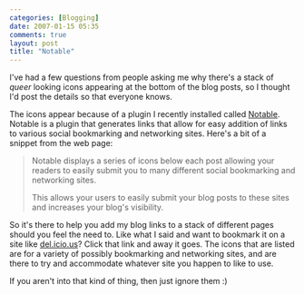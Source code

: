 ```yaml
---
categories: [Blogging]
date: 2007-01-15 05:35
comments: true
layout: post
title: "Notable"
---
```

I've had a few questions from people asking me why there's a stack of <em>queer</em> looking icons appearing at the bottom of the blog posts, so I thought I'd post the details so that everyone knows.

The icons appear because of a plugin I recently installed called <a href="http://www.calevans.com/view.php/page/notable" title="Notable Wordpress Plugin" target="_blank">Notable</a>.  Notable is a plugin that generates links that allow for easy addition of links to various social bookmarking and networking sites.  Here's a bit of a snippet from the web page:<blockquote>Notable displays a series of icons below each post allowing your readers to easily submit you to many different social bookmarking and networking sites.

This allows your users to easily submit your blog posts to these sites and increases your blog's visibility.</blockquote>So it's there to help you add my blog links to a stack of different pages should you feel the need to. Like what I said and want to bookmark it on a site like <a href="http://del.icio.us/" title="del.icio.us" target="_blank">del.icio.us</a>? Click that link and away it goes.  The icons that are listed are for a variety of possibly bookmarking and networking sites, and are there to try and accommodate whatever site you happen to like to use.

If you aren't into that kind of thing, then just ignore them :)
